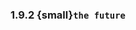 ### 1.9.2 {small}`the future`


```{rubric} Documentation
```

```{rubric} Bug fixes
```

```{rubric} Performance
```
